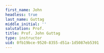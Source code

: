 ```yaml
---
first_name: John
headless: true
last_name: Guttag
middle_initial: ''
salutation: Prof.
title: Prof. John Guttag
type: instructor
uid: 0fb19bce-9520-8355-d51a-1d5087eb5391
---
```

